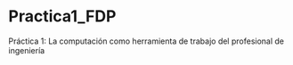 # Practica1_FDP
Práctica 1: La computación como herramienta de trabajo del profesional de ingeniería
